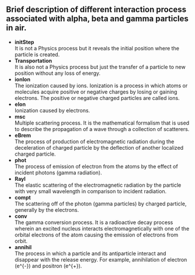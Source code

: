 ## Brief description of different interaction process associated with alpha, beta and gamma particles in air.
* **initStep**\
   It is not a Physics process but it reveals the initial position where the particle is created.
* **Transportation**\
    It is also not a Physics process but just the transfer of a particle to new position without any loss of energy.
* **ionIon**\
    The ionization caused by ions. Ionization is a process in which atoms or molecules acquire positive or negative charges by losing or gaining electrons. The positive or negative charged particles are called ions.
* **eIon**\
    Ionization caused by electrons.
* **msc**\
    Multiple scattering process. It is the mathematical formalism that is used to describe the propagation of a wave through a collection of scatterers.
* **eBrem**\
    The process of production of electromagnetic radiation during the deceleration of charged particle by the deflection of another localized charged particle.
* **phot**\
    The process of emission of electron from the atoms by the effect of incident photons (gamma radiation).
* **Rayl**\
    The elastic scattering of the electromagnetic radiation by the particle with very small wavelength in comparison to incident radiation.
* **compt**\
    The scattering off of the photon (gamma particles) by charged particle, generally by the electrons.
* **conv**\
    The gamma conversion process. It is a radioactive decay process wherein an excited nucleus interacts electromagnetically with one of the orbital electrons of the atom causing the emission of electrons from orbit.
* **annihil**\
    The process in which a particle and its antiparticle interact and disappear with the release energy. For example, annihilation of electron (e^{-}) and positron (e^{+}).

